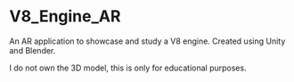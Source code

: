 # V8_Engine_AR
 An AR application to showcase and study a V8 engine. Created using Unity and Blender.

I do not own the 3D model, this is only for educational purposes.
